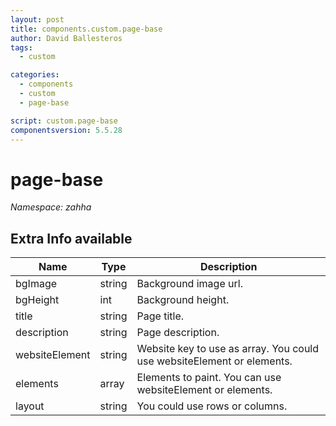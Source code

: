 ```yaml
---
layout: post
title: components.custom.page-base
author: David Ballesteros
tags:
  - custom

categories:
  - components
  - custom
  - page-base

script: custom.page-base
componentsversion: 5.5.28
---
```

# page-base

*Namespace: zahha*

## Extra Info available

| Name | Type | Description |
| --- | --- | --- |
| bgImage | string | Background image url. |
| bgHeight | int | Background height. |
| title | string | Page title. |
| description | string | Page description. |
| websiteElement | string | Website key to use as array. You could use websiteElement or elements. |
| elements | array | Elements to paint. You can use websiteElement or elements. |
| layout | string | You could use rows or columns. |
